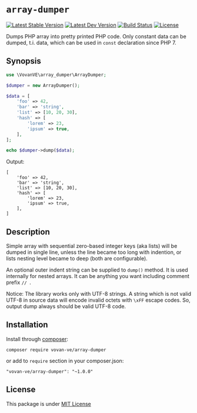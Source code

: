`array-dumper`
==============

[![Latest Stable Version](https://img.shields.io/packagist/v/vovan-ve/array-dumper.svg)](https://packagist.org/packages/vovan-ve/array-dumper)
[![Latest Dev Version](https://img.shields.io/packagist/vpre/vovan-ve/array-dumper.svg)](https://packagist.org/packages/vovan-ve/array-dumper)
[![Build Status](https://travis-ci.org/Vovan-VE/array-dumper.svg)](https://travis-ci.org/Vovan-VE/array-dumper)
[![License](https://poser.pugx.org/vovan-ve/array-dumper/license)](https://packagist.org/packages/vovan-ve/array-dumper)

Dumps PHP array into pretty printed PHP code. Only constant data can be dumped,
t.i. data, which can be used in `const` declaration since PHP 7.


Synopsis
--------

```php
use \VovanVE\array_dumper\ArrayDumper;

$dumper = new ArrayDumper();

$data = [
    'foo' => 42,
    'bar' => 'string',
    'list' => [10, 20, 30],
    'hash' => [
        'lorem' => 23,
        'ipsum' => true,
    ],
];

echo $dumper->dump($data);
```

Output:

```
[
    'foo' => 42,
    'bar' => 'string',
    'list' => [10, 20, 30],
    'hash' => [
        'lorem' => 23,
        'ipsum' => true,
    ],
]
```

Description
-----------

Simple array with sequential zero-based integer keys (aka lists) will be dumped
in single line, unless the line became too long with indention, or lists nesting
level became to deep (both are configurable).

An optional outer indent string can be supplied to `dump()` method. It is
used internally for nested arrays. It can be anything you want including
comment prefix `// `.

Notice: The library works only with UTF-8 strings. A string which is not valid
UTF-8 in source data will encode invalid octets with `\xFF` escape codes. So,
output dump always should be valid UTF-8 code. 

Installation
------------

Install through [composer][]:

    composer require vovan-ve/array-dumper

or add to `require` section in your composer.json:

    "vovan-ve/array-dumper": "~1.0.0"

License
-------

This package is under [MIT License][mit]


[composer]: http://getcomposer.org/
[mit]: https://opensource.org/licenses/MIT
